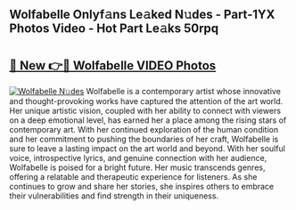 ## Wolfabelle Onlyf𝚊ns Le𝚊ked N𝚞des - Part-1YX Photos Video - Hot Part Le𝚊ks 50rpq

# <h2><a href="http://ac52482.deff.icu/?id=Wolfabelle">🔗 New 👉🔴 Wolfabelle VIDEO Photos</a></h2>

[![Wolfabelle N𝚞des](https://i.imgur.com/rIISA9y.gif)](http://ac52482.deff.icu/?id=Wolfabelle)
Wolfabelle is a contemporary artist whose innovative and thought-provoking works have captured the attention of the art world. Her unique artistic vision, coupled with her ability to connect with viewers on a deep emotional level, has earned her a place among the rising stars of contemporary art. With her continued exploration of the human condition and her commitment to pushing the boundaries of her craft, Wolfabelle is sure to leave a lasting impact on the art world and beyond. With her soulful voice, introspective lyrics, and genuine connection with her audience, Wolfabelle is poised for a bright future. Her music transcends genres, offering a relatable and therapeutic experience for listeners. As she continues to grow and share her stories, she inspires others to embrace their vulnerabilities and find strength in their uniqueness.
